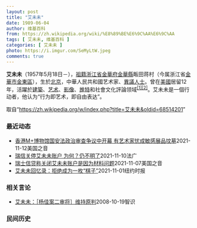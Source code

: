 ```yaml
---
layout: post
title: "艾未未"
date: 1989-06-04
author: 维基百科
from: https://zh.wikipedia.org/wiki/%E8%89%BE%E6%9C%AA%E6%9C%AA
tags: [ 艾未未, 维基百科 ]
categories: [ 艾未未 ]
photo: https://i.imgur.com/SeMyLtW.jpeg
comments: true
---
```

<div class="mw-parser-output">

<p><b>艾未未</b>（1957年5月18日<span class="useeditintro" title="Template:BLP editintro">－</span>），<a href="/wiki/%E7%A5%96%E7%B1%8D" title="祖籍">祖籍</a><a href="/wiki/%E6%B5%99%E6%B1%9F%E7%9C%81" title="浙江省">浙江省</a><a href="/wiki/%E9%87%91%E8%8F%AF%E5%BA%9C" class="mw-redirect" title="金華府">金華府</a><a href="/wiki/%E9%87%91%E8%8F%AF%E7%B8%A3" title="金華縣">金華縣</a>畈田蒋村（今属浙江省<a href="/wiki/%E9%87%91%E8%8F%AF%E5%B8%82" class="mw-redirect" title="金華市">金華市</a><a href="/wiki/%E9%87%91%E6%9D%B1%E5%8D%80" class="mw-redirect" title="金東區">金東區</a>），生於<a href="/wiki/%E5%8C%97%E4%BA%AC" class="mw-redirect" title="北京">北京</a>，中華人民共和國艺术家、<a href="/w/index.php?title=%E4%B8%AD%E5%8D%8E%E4%BA%BA%E6%B0%91%E5%85%B1%E5%92%8C%E5%9B%BD%E6%8C%81%E4%B8%8D%E5%90%8C%E6%94%BF%E8%A7%81%E8%80%85%E5%88%97%E8%A1%A8&amp;action=edit&amp;redlink=1" class="new" title="中华人民共和国持不同政见者列表（页面不存在）">異議人士</a>。曾在<a href="/wiki/%E7%BE%8E%E5%9C%8B" class="mw-redirect" title="美國">美國</a>居留12年，活躍於<a href="/wiki/%E5%BB%BA%E7%AF%89" class="mw-redirect" title="建築">建築</a>、<a href="/wiki/%E8%89%BA%E6%9C%AF" title="艺术">艺术</a>、<a href="/wiki/%E5%BD%B1%E5%83%8F" class="mw-redirect" title="影像">影像</a>、<a href="/wiki/%E6%8E%A8%E7%89%B9" class="mw-redirect" title="推特">推特</a>和社會文化評論领域<sup id="cite_ref-1" class="reference"><a href="#cite_note-1">[1]</a></sup><sup id="cite_ref-2" class="reference"><a href="#cite_note-2">[2]</a></sup>。艾未未是一個行动者，他认为“行为即艺术，即自由表达”。
</p>
</div><noscript><img src="//zh.wikipedia.org/wiki/Special:CentralAutoLogin/start?type=1x1" alt="" title="" width="1" height="1" style="border: none; position: absolute;"></noscript>
<div class="printfooter">取自“<a dir="ltr" href="https://zh.wikipedia.org/w/index.php?title=艾未未&amp;oldid=68514201">https://zh.wikipedia.org/w/index.php?title=艾未未&amp;oldid=68514201</a>”</div><div id="recent-news"><h3>最近动态</h3><ul><li><a href="https://nodebe4.github.io/waimei/2021-11-12/%E9%A6%99%E6%B8%AFM+%E5%8D%9A%E7%89%A9%E9%A6%86%E5%9B%BD%E5%AE%89%E6%B3%95%E6%94%BF%E6%B2%BB%E5%AE%A1%E6%9F%A5%E4%BA%89%E8%AE%AE%E4%B8%AD%E5%BC%80%E5%B9%95-%E6%9C%89%E8%89%BA%E6%9C%AF%E5%AE%B6%E5%BF%A7%E6%88%90%E6%95%8F%E6%84%9F%E5%B1%95%E5%93%81%E5%9D%9F%E5%A2%93" title="香港M+博物馆国安法政治审查争议中开幕 有艺术家忧成敏感展品坟墓—— Fri, 12 Nov 2021 18:55:30 GMT 在香港 M+博物馆开幕展展出的艾未未作品《洗白》陶罐装置艺术 由...">香港M+博物馆国安法政治审查争议中开幕 有艺术家忧成敏感展品坟墓</a><time>2021-11-12</time><a class="tag">美国之音</a></li>
<li><a href="https://nodebe4.github.io/waimei/2021-11-10/%E7%91%9E%E4%BF%A1%E5%85%B3%E5%81%9C%E8%89%BE%E6%9C%AA%E6%9C%AA%E8%B4%A6%E6%88%B7-%E4%B8%BA%E4%BD%95-%E4%BB%8D%E4%B8%8D%E6%98%8E%E4%BA%86" title="瑞信关停艾未未账户 为何？仍不明了—— 10/11/2021 - 11:01 Array 中国艺术家艾未未称，瑞士信贷因自己在中国的“犯罪记录”关停了其名下的基金会账户。德语媒体《每日导报》上周...">瑞信关停艾未未账户 为何？仍不明了</a><time>2021-11-10</time><a class="tag">法广</a></li>
<li><a href="https://nodebe4.github.io/waimei/2021-11-07/%E7%91%9E%E5%A3%AB%E4%BF%A1%E8%B4%B7%E7%A7%B0%E5%85%B3%E9%97%AD%E8%89%BE%E6%9C%AA%E6%9C%AA%E8%B4%A6%E6%88%B7%E6%98%AF%E5%9B%A0%E4%B8%BA%E6%9D%90%E6%96%99%E9%97%AE%E9%A2%98" title="瑞士信贷称关闭艾未未账户是因为材料问题—— Sun, 07 Nov 2021 10:50:22 GMT 瑞士信贷银行标志 瑞士信贷11月6日表示，该银行关闭了持不同政见的中国艺术家艾未未的账户是...">瑞士信贷称关闭艾未未账户是因为材料问题</a><time>2021-11-07</time><a class="tag">美国之音</a></li>
<li><a href="https://nodebe4.github.io/waimei/2021-11-01/%E8%89%BE%E6%9C%AA%E6%9C%AA%E5%9B%9E%E5%BF%86%E5%BD%95-%E6%8B%92%E7%BB%9D%E6%88%90%E4%B8%BA%E4%B8%80%E6%9E%9A-%E6%A3%8B%E5%AD%90" title="艾未未回忆录：拒绝成为一枚“棋子”—— 樊嘉扬 2021年11月2日 1958年，艺术家艾未未与父亲艾青。 via Ai Wei Wei 艾未未回忆录《千年悲欢》(1000 YEARS OF J...">艾未未回忆录：拒绝成为一枚“棋子”</a><time>2021-11-01</time><a class="tag">纽约时报</a></li>
</ul></div><div id="open-opinion"><h3>相关言论</h3><ul><li><a href="https://nodebe4.github.io/opinion/2008-10-19/%E8%89%BE%E6%9C%AA%E6%9C%AA-%E6%9D%A8%E4%BD%B3%E6%A1%88%E4%BA%8C%E5%AE%A1%E5%B0%86-%E7%BB%B4%E6%8C%81%E5%8E%9F%E5%88%A4/" title="艾未未">艾未未：［杨佳案二审将］维持原判</a><time>2008-10-19</time><a class="tag">智识</a></li>
</ul></div><div id="mjls-record"><h3>民间历史</h3><ul></ul></div>